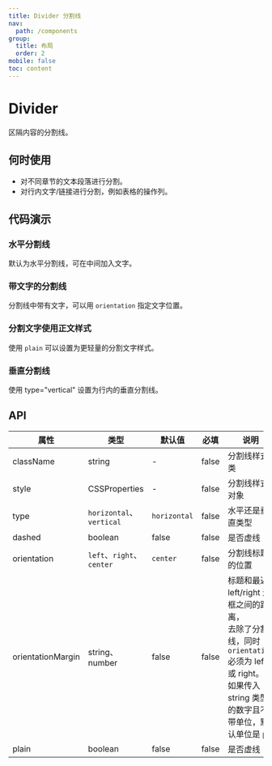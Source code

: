 ```yaml
---
title: Divider 分割线
nav:
  path: /components
group:
  title: 布局
  order: 2
mobile: false
toc: content
---
```


# Divider

区隔内容的分割线。

## 何时使用
- 对不同章节的文本段落进行分割。
- 对行内文字/链接进行分割，例如表格的操作列。

## 代码演示

### 水平分割线

默认为水平分割线，可在中间加入文字。

<code src="./demos/demo1.tsx"></code>

### 带文字的分割线

分割线中带有文字，可以用 `orientation` 指定文字位置。

<code src="./demos/demo2.tsx"></code>

### 分割文字使用正文样式

使用 `plain` 可以设置为更轻量的分割文字样式。

<code src="./demos/demo3.tsx"></code>

### 垂直分割线

使用 type="vertical" 设置为行内的垂直分割线。

<code src="./demos/demo4.tsx"></code>

## API
| 属性 |  类型   | 默认值   | 必填 | 说明 
| ---- | ------------------| -------- | ---- | ---- |
| className | string | - |  false  | 分割线样式类		
| style | CSSProperties | - |  false  | 分割线样式对象		
| type | `horizontal`、`vertical` | `horizontal` |  false  | 水平还是垂直类型	
| dashed | boolean | false |  false  | 是否虚线
| orientation | `left`、`right`、`center` | `center` |  false  | 分割线标题的位置
| orientationMargin | string、number | false |  false  | 标题和最近 left/right 边框之间的距离，<br/> 去除了分割线，同时 `orientation` 必须为 left 或 right。<br/>如果传入 string 类型的数字且不带单位，默认单位是 px
| plain | boolean | false |  false  | 是否虚线
